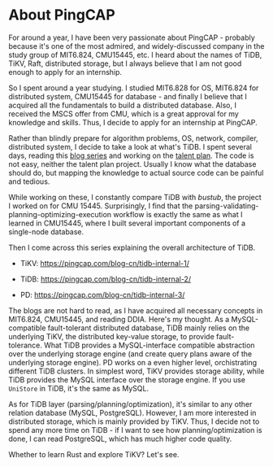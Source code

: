 # About PingCAP

For around a year, I have been very passionate about PingCAP - probably because it's one of the most admired, and widely-discussed company in the study group of MIT6.824, CMU15445, etc. I heard about the names of TiDB, TiKV, Raft, distributed storage, but I always believe that I am not good enough to apply for an internship.

So I spent around a year studying. I studied MIT6.828 for OS, MIT6.824 for distributed system, CMU15445 for database - and finally I believe that I acquired all the fundamentals to build a distributed database. Also, I received the MSCS offer from CMU, which is a great approval for my knowledge and skills. Thus, I decide to apply for an internship at PingCAP.

Rather than blindly prepare for algorithm problems, OS, network, compiler, distributed system, I decide to take a look at what's TiDB. I spent several days, reading this [blog series](https://pingcap.com/blog-cn/#TiDB-%E6%BA%90%E7%A0%81%E9%98%85%E8%AF%BB) and working on the [talent plan](https://university.pingcap.com/talent-plan/implement-a-mini-distributed-relational-database). The code is not easy, neither the talent plan project. Usually I know what the database should do, but mapping the knowledge to actual source code can be painful and tedious.

While working on these, I constantly compare TiDB with *bustub*, the project I worked on for CMU 15445. Surprisingly, I find that the parsing-validating-planning-optimizing-execution workflow is exactly the same as what I learned in CMU15445, where I built several important components of a single-node database. 

Then I come across this series explaining the overall architecture of TiDB.

- TiKV: https://pingcap.com/blog-cn/tidb-internal-1/

- TiDB: https://pingcap.com/blog-cn/tidb-internal-2/

- PD: https://pingcap.com/blog-cn/tidb-internal-3/

The blogs are not hard to read, as I have acquired all necessary concepts in MIT6.824, CMU15445, and reading DDIA. Here's my thought. As a MySQL-compatible fault-tolerant distributed database, TiDB mainly relies on the underlying TiKV, the distributed key-value storage, to provide fault-tolerance. What TiDB provides a MySQL-interface compatible abstraction over the underlying storage engine (and create query plans aware of the underlying storage engine). PD works on a even higher level, orchistrating different TiDB clusters. In simplest word, TiKV provides storage ability, while TiDB provides the MySQL interface over the storage engine. If you use `UniStore` in TiDB, it's the same as MySQL.

As for TiDB layer (parsing/planning/optimization), it's similar to any other relation database (MySQL, PostgreSQL). However, I am more interested in distributed storage, which is mainly provided by TiKV. Thus, I decide not to spend any more time on TiDB - if I want to see how planning/optimization is done, I can read PostgreSQL, which has much higher code quality. 

Whether to learn Rust and explore TiKV? Let's see.